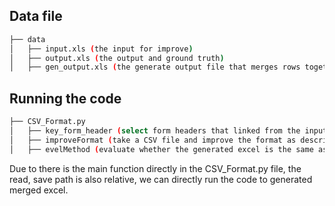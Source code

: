 ## Data file


```bash
├── data
│   ├── input.xls (the input for improve)
│   ├── output.xls (the output and ground truth)
│   ├── gen_output.xls (the generate output file that merges rows together from input.xls)

```

## Running the code

```bash
├── CSV_Format.py
│   ├── key_form_header (select form headers that linked from the input excel, used to merge rows together)
│   ├── improveFormat (take a CSV file and improve the format as described)
│   ├── evelMethod (evaluate whether the generated excel is the same as the given result)

```
Due to there is the main function directly in the CSV_Format.py file, 
the read, save path is also relative, we can directly run the code to generated merged excel.
